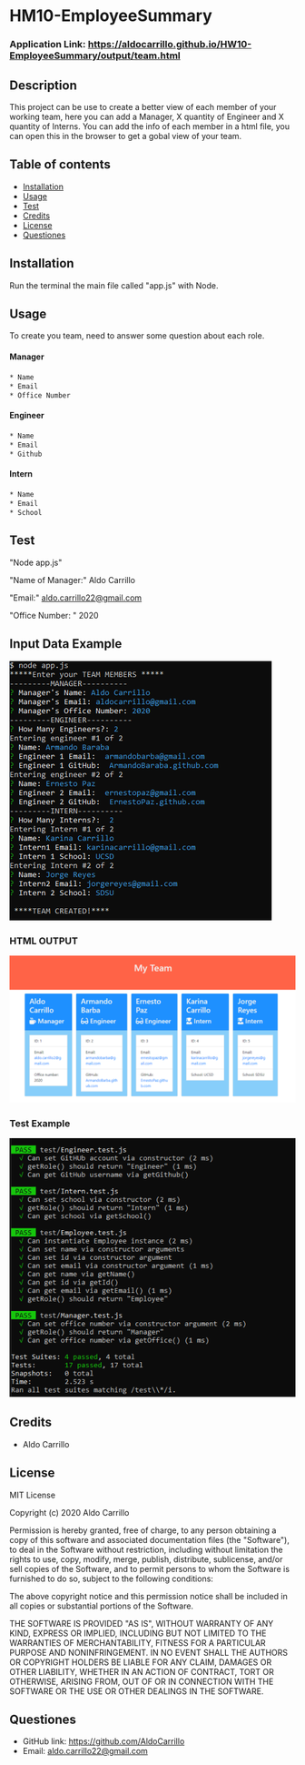 # HM10-EmployeeSummary

### Application Link:  https://aldocarrillo.github.io/HW10-EmployeeSummary/output/team.html

## Description
This project can be use to create a better view of each member of your working team, here you can add a Manager, X quantity of Engineer and X quantity of Interns.
You can add the info of each member in a html file, you can open this in the browser to get a gobal view of your team.

## Table of contents

* [Installation](#installation)
* [Usage](#usage)
* [Test](#test)
* [Credits](#credits)
* [License](#license)
* [Questiones](#Questiones)


## Installation
Run the terminal the main file called "app.js" with Node.

## Usage 
To create you team, need to answer some question about each role.

#### Manager
    * Name
    * Email
    * Office Number

#### Engineer
    * Name
    * Email
    * Github

#### Intern
    * Name
    * Email
    * School


## Test
"Node app.js"

"Name of Manager:" Aldo Carrillo

"Email:" aldo.carrillo22@gmail.com

"Office Number: " 2020

## Input Data Example 
![screen](./media/console.png)


### HTML OUTPUT

![screen](./media/team.png)

### Test Example

![test](./media/test.png)

## Credits
* Aldo Carrillo 


## License

MIT License

Copyright (c)   2020 Aldo Carrillo

Permission is hereby granted, free of charge, to any person obtaining a copy
of this software and associated documentation files (the "Software"), to deal
in the Software without restriction, including without limitation the rights
to use, copy, modify, merge, publish, distribute, sublicense, and/or sell
copies of the Software, and to permit persons to whom the Software is
furnished to do so, subject to the following conditions:

The above copyright notice and this permission notice shall be included in all
copies or substantial portions of the Software.

THE SOFTWARE IS PROVIDED "AS IS", WITHOUT WARRANTY OF ANY KIND, EXPRESS OR
IMPLIED, INCLUDING BUT NOT LIMITED TO THE WARRANTIES OF MERCHANTABILITY,
FITNESS FOR A PARTICULAR PURPOSE AND NONINFRINGEMENT. IN NO EVENT SHALL THE
AUTHORS OR COPYRIGHT HOLDERS BE LIABLE FOR ANY CLAIM, DAMAGES OR OTHER
LIABILITY, WHETHER IN AN ACTION OF CONTRACT, TORT OR OTHERWISE, ARISING FROM,
OUT OF OR IN CONNECTION WITH THE SOFTWARE OR THE USE OR OTHER DEALINGS IN THE
SOFTWARE.


## Questiones

* GitHub link: https://github.com/AldoCarrillo
* Email: aldo.carrillo22@gmail.com



